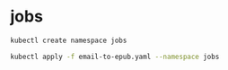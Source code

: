 # jobs

```bash
kubectl create namespace jobs

kubectl apply -f email-to-epub.yaml --namespace jobs
```
